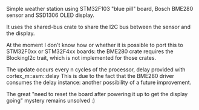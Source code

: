 Simple weather station using STM32F103 "blue pill" board,
Bosch BME280 sensor and SSD1306 OLED display.

It uses the shared-bus crate to share the I2C bus between the sensor and the display.

At the moment I don't know how or whether it is possible to port this to STM32F0xx or STM32F4xx boards:
the BME280 crate requires the BlockingI2c trait, which is not implemented for those crates.

The update occurs every n cycles of the processor, delay provided with cortex_m::asm::delay
This is due to the fact that the BME280 driver consumes the delay instance: another possibility of a future improvement.

The great "need to reset the board after powering it up to get the display going" mystery remains unsolved :)